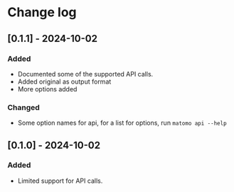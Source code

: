 # Change log

## [0.1.1] - 2024-10-02

### Added

- Documented some of the supported API calls.
- Added original as output format
- More options added

### Changed

- Some option names for api, for a list for options, run `matomo api --help`


## [0.1.0] - 2024-10-02

### Added

- Limited support for API calls.
